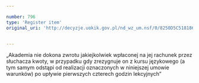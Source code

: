 ```yaml
---

number: 796
type: 'Register item'
original_uri: 'http://decyzje.uokik.gov.pl/nd_wz_um.nsf/0/8250D5C518186BB8C12572DD003296C8?OpenDocument'


---
```


„Akademia nie dokona zwrotu jakiejkolwiek wpłaconej na jej rachunek przez słuchacza kwoty, w przypadku gdy zrezygnuje on z kursu językowego (a tym samym odstąpi od realizacji oznaczonych w niniejszej umowie warunków) po upływie pierwszych czterech godzin lekcyjnych”
